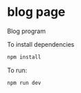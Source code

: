 # blog page
Blog program

To install dependencies

```bash
npm install
```

To run:

```bash
npm run dev
```
